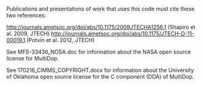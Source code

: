 Publications and presentations of work that uses this code must cite these two references:

http://journals.ametsoc.org/doi/abs/10.1175/2009JTECHA1256.1   (Shapiro et al. 2009, JTECH)
http://journals.ametsoc.org/doi/abs/10.1175/JTECH-D-11-00019.1 (Potvin et al. 2012, JTECH)

See MFS-33436_NOSA.doc for information about the NASA open source license for MultiDop.

See 170216_CIMMS_COPYRIGHT.docx for information about the University of Oklahoma open source license for the C component (DDA) of MultiDop.
